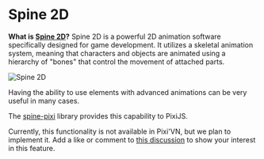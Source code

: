# Spine 2D

**What is [Spine 2D](https://it.esotericsoftware.com/)?** Spine 2D is a powerful 2D animation software specifically designed for game development. It utilizes a skeletal animation system, meaning that characters and objects are animated using a hierarchy of "bones" that control the movement of attached parts.

![Spine 2D](https://mir-s3-cdn-cf.behance.net/project_modules/max_1200/de2430104264375.5f5f7f7bc8f90.gif)

Having the ability to use elements with advanced animations can be very useful in many cases.

The [spine-pixi](https://it.esotericsoftware.com/spine-pixi) library provides this capability to PixiJS.

Currently, this functionality is not available in Pixi'VN, but we plan to implement it. Add a like or comment to [this discussion](https://github.com/DRincs-Productions/pixi-vn/discussions/284) to show your interest in this feature.